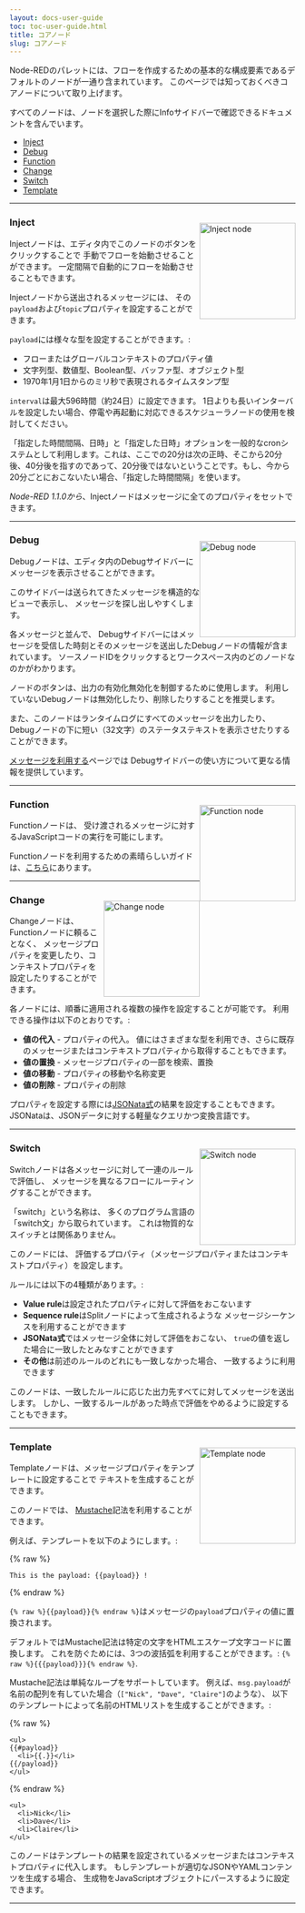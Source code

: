 ```yaml
---
layout: docs-user-guide
toc: toc-user-guide.html
title: コアノード
slug: コアノード
---
```


Node-REDのパレットには、フローを作成するための基本的な構成要素であるデフォルトのノードが一通り含まれています。
このページでは知っておくべきコアノードについて取り上げます。

すべてのノードは、ノードを選択した際にInfoサイドバーで確認できるドキュメントを含んでいます。

- [Inject](#inject)
- [Debug](#debug)
- [Function](#function)
- [Change](#change)
- [Switch](#switch)
- [Template](#template)

***

<img alt="Inject node" style="float: right; margin-top: 20px;" src="/docs/user-guide/images/node_inject.png" width="169px">

### Inject

Injectノードは、エディタ内でこのノードのボタンをクリックすることで
手動でフローを始動させることができます。
一定間隔で自動的にフローを始動させることもできます。

Injectノードから送出されるメッセージには、
その`payload`および`topic`プロパティを設定することができます。

`payload`には様々な型を設定することができます。:

 - フローまたはグローバルコンテキストのプロパティ値
 - 文字列型、数値型、Boolean型、バッファ型、オブジェクト型
 - 1970年1月1日からのミリ秒で表現されるタイムスタンプ型

`interval`は最大596時間（約24日）に設定できます。
1日よりも長いインターバルを設定したい場合、停電や再起動に対応できるスケジューラノードの使用を検討してください。

「指定した時間間隔、日時」と「指定した日時」オプションを一般的なcronシステムとして利用します。これは、ここでの20分は次の正時、そこから20分後、40分後を指すのであって、20分後ではないということです。もし、今から20分ごとにおこないたい場合、「指定した時間間隔」を使います。

*Node-RED 1.1.0から*、Injectノードはメッセージに全てのプロパティをセットできます。
***

<img alt="Debug node" style="float: right; margin-top: 20px;" src="/docs/user-guide/images/node_debug.png" width="169px">

### Debug

Debugノードは、エディタ内のDebugサイドバーにメッセージを表示させることができます。

このサイドバーは送られてきたメッセージを構造的なビューで表示し、
メッセージを探し出しやすくします。

各メッセージと並んで、
Debugサイドバーにはメッセージを受信した時刻とそのメッセージを送出したDebugノードの情報が含まれています。
ソースノードIDをクリックするとワークスペース内のどのノードなのかがわかります。

ノードのボタンは、出力の有効化無効化を制御するために使用します。
利用していないDebugノードは無効化したり、削除したりすることを推奨します。

また、このノードはランタイムログにすべてのメッセージを出力したり、
Debugノードの下に短い（32文字）のステータステキストを表示させたりすることができます。

[メッセージを利用する](/docs/user-guide/messages)ページでは
Debugサイドバーの使い方について更なる情報を提供しています。

***

<img alt="Function node" style="float: right; margin-top: 20px;" src="/docs/user-guide/images/node_function.png" width="169px">

### Function

Functionノードは、
受け渡されるメッセージに対するJavaScriptコードの実行を可能にします。

Functionノードを利用するための素晴らしいガイドは、[こちら](/docs/user-guide/writing-functions)にあります。

***

<img alt="Change node" style="float: right; margin-top: 20px;" src="/docs/user-guide/images/node_change.png" width="169px">

### Change

Changeノードは、Functionノードに頼ることなく、
メッセージプロパティを変更したり、コンテキストプロパティを設定したりすることができます。

各ノードには、順番に適用される複数の操作を設定することが可能です。
利用できる操作は以下のとおりです。:

 - **値の代入** - プロパティの代入。
   値にはさまざまな型を利用でき、さらに既存のメッセージまたはコンテキストプロパティから取得することもできます。
 - **値の置換** - メッセージプロパティの一部を検索、置換
 - **値の移動** - プロパティの移動や名称変更
 - **値の削除** - プロパティの削除

プロパティを設定する際には[JSONata式](https://jsonata.org)の結果を設定することもできます。
JSONataは、JSONデータに対する軽量なクエリかつ変換言語です。

***

<img alt="Switch node" style="float: right; margin-top: 20px;" src="/docs/user-guide/images/node_switch.png" width="169px">

### Switch


Switchノードは各メッセージに対して一連のルールで評価し、
メッセージを異なるフローにルーティングすることができます。

<div class="doc-callout">「switch」という名称は、
多くのプログラム言語の「switch文」から取られています。
これは物質的なスイッチとは関係ありません。</div>

このノードには、
評価するプロパティ（メッセージプロパティまたはコンテキストプロパティ）を設定します。

ルールには以下の4種類があります。:

 - **Value rule**は設定されたプロパティに対して評価をおこないます
 - **Sequence rule**はSplitノードによって生成されるような
   メッセージシーケンスを利用することができます
 - **JSONata式**ではメッセージ全体に対して評価をおこない、
   `true`の値を返した場合に一致したとみなすことができます
 - **その他**は前述のルールのどれにも一致しなかった場合、
   一致するように利用できます

このノードは、一致したルールに応じた出力先すべてに対してメッセージを送出します。
しかし、一致するルールがあった時点で評価をやめるように設定することもできます。

***

<img alt="Template node" style="float: right; margin-top: 20px;" src="/docs/user-guide/images/node_template.png" width="169px">

### Template


Templateノードは、メッセージプロパティをテンプレートに設定することで
テキストを生成することができます。

このノードでは、
[Mustache](https://mustache.github.io/mustache.5.html)記法を利用することができます。

例えば、テンプレートを以下のようにします。:

{% raw %}
```
This is the payload: {{payload}} !
```
{% endraw %}

`{% raw %}{{payload}}{% endraw %}`はメッセージの`payload`プロパティの値に置換されます。

デフォルトではMustache記法は特定の文字をHTMLエスケープ文字コードに置換します。
これを防ぐためには、3つの波括弧を利用することができます。: `{% raw %}{{{payload}}}{% endraw %}`.

Mustache記法は単純なループをサポートしています。
例えば、`msg.payload`が名前の配列を有していた場合（`["Nick", "Dave", "Claire"]`のような）、
以下のテンプレートによって名前のHTMLリストを生成することができます。:

{% raw %}
```
<ul>
{{#payload}}
  <li>{{.}}</li>
{{/payload}}
</ul>
```
{% endraw %}


```
<ul>
  <li>Nick</li>
  <li>Dave</li>
  <li>Claire</li>
</ul>
```

このノードはテンプレートの結果を設定されているメッセージまたはコンテキストプロパティに代入します。
もしテンプレートが適切なJSONやYAMLコンテンツを生成する場合、
生成物をJavaScriptオブジェクトにパースするように設定できます。

***
